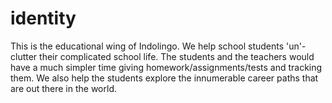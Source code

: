# identity
This is the educational wing of Indolingo. We help school students 'un'-clutter their complicated school life. The students and the teachers would have a much simpler time giving homework/assignments/tests and tracking them. We also help the students explore the innumerable career paths that are out there in the world.
